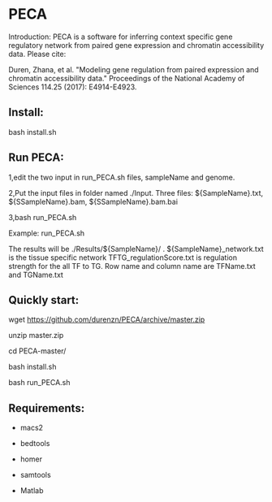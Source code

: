 # PECA

Introduction:
PECA is a software for inferring context specific gene regulatory network from paired gene expression and chromatin accessibility data.
Please cite: 

Duren, Zhana, et al. "Modeling gene regulation from paired expression and chromatin accessibility data." Proceedings of the National Academy of Sciences 114.25 (2017): E4914-E4923.

## Install:

bash install.sh

## Run PECA:

1,edit the two input in run_PECA.sh files, sampleName and genome.

2,Put the input files in folder named ./Input. Three files: ${SampleName}.txt, ${SSampleName}.bam, ${SSampleName}.bam.bai

3,bash run_PECA.sh

Example: run_PECA.sh

The results will be ./Results/${SampleName}/ .
${SampleName}_network.txt is the tissue specific network
TFTG_regulationScore.txt is regulation strength for the all TF to TG. Row name and column name are TFName.txt and TGName.txt

## Quickly start:

wget https://github.com/durenzn/PECA/archive/master.zip

unzip master.zip

cd PECA-master/

bash install.sh

bash run_PECA.sh

## Requirements:

* macs2

* bedtools

* homer

* samtools

* Matlab



